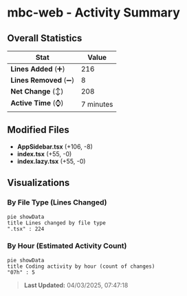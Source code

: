 # mbc-web - Activity Summary 

## Overall Statistics

| Stat                   | Value                                                             |
| ---------------------- | ----------------------------------------------------------------- |
| **Lines Added** (➕)   | 216                                          |
| **Lines Removed** (➖) | 8                                        |
| **Net Change** (↕)    | 208                |
| **Active Time** (⌚)   | 7 minutes |


## Modified Files
- **AppSidebar.tsx** (+106, -8)
- **index.tsx** (+55, -0)
- **index.lazy.tsx** (+55, -0)

## Visualizations

### By File Type (Lines Changed)

```mermaid
pie showData
title Lines changed by file type
".tsx" : 224
```

### By Hour (Estimated Activity Count)

```mermaid
pie showData
title Coding activity by hour (count of changes)
"07h" : 5
```


> **Last Updated:** 04/03/2025, 07:47:18